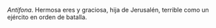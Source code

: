 *Antifona*. Hermosa eres y graciosa, hija de Jerusalén, terrible como un ejército en orden de batalla.